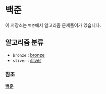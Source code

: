 # 백준

이 저장소는 `백준`에서 알고리즘 문제풀이가 있습니다.

## 알고리즘 분류

- `bronze` : [bronze](bronze)
- `sliver` : [sliver](sliver)

### 참조

**[백준](https://www.acmicpc.net/)**
